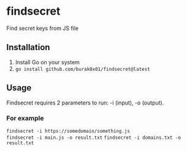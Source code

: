 # findsecret
Find secret keys from JS file

## Installation
1. Install Go on your system
2. `go install github.com/burak0x01/findsecret@latest`

## Usage
Findsecret requires 2 parameters to run: -i (input), -o (output).

### For example 
`findsecret -i https://somedomain/something.js` </br>
`findsecret -i main.js -o result.txt`
`findsecret -i domains.txt -o result.txt`
